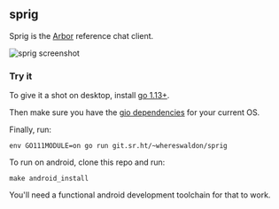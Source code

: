 ## sprig

Sprig is the [Arbor](https://arbor.chat) reference chat client. 


![sprig screenshot](https://git.sr.ht/~whereswaldon/sprig/blob/main/img/screenshot.png)

### Try it

To give it a shot on desktop, install [go 1.13+](https://golang.org/dl).

Then make sure you have the [gio dependencies](https://gioui.org/doc/install#linux) for your current OS.

Finally, run:

```
env GO111MODULE=on go run git.sr.ht/~whereswaldon/sprig
```

To run on android, clone this repo and run:

```
make android_install
```

You'll need a functional android development toolchain for that to work.
